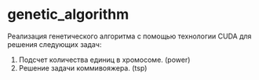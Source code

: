 genetic_algorithm
=================

Реализация генетического алгоритма с помощью технологии CUDA для решения следующих задач:

1. Подсчет количества единиц в хромосоме. (power)
2. Решение задачи коммивояжера. (tsp)
